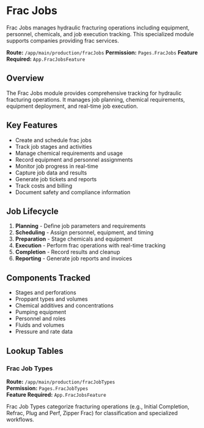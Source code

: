 # Frac Jobs

Frac Jobs manages hydraulic fracturing operations including equipment, personnel, chemicals, and job execution tracking. This specialized module supports companies providing frac services.

**Route:** `/app/main/production/fracJobs`
**Permission:** `Pages.FracJobs`
**Feature Required:** `App.FracJobsFeature`

## Overview

The Frac Jobs module provides comprehensive tracking for hydraulic fracturing operations. It manages job planning, chemical requirements, equipment deployment, and real-time job execution.

## Key Features

* Create and schedule frac jobs
* Track job stages and activities
* Manage chemical requirements and usage
* Record equipment and personnel assignments
* Monitor job progress in real-time
* Capture job data and results
* Generate job tickets and reports
* Track costs and billing
* Document safety and compliance information

## Job Lifecycle

1. **Planning** - Define job parameters and requirements
2. **Scheduling** - Assign personnel, equipment, and timing
3. **Preparation** - Stage chemicals and equipment
4. **Execution** - Perform frac operations with real-time tracking
5. **Completion** - Record results and cleanup
6. **Reporting** - Generate job reports and invoices

## Components Tracked

* Stages and perforations
* Proppant types and volumes
* Chemical additives and concentrations
* Pumping equipment
* Personnel and roles
* Fluids and volumes
* Pressure and rate data

## Lookup Tables

### Frac Job Types
**Route:** `/app/main/production/fracJobTypes`  
**Permission:** `Pages.FracJobTypes`  
**Feature Required:** `App.FracJobsFeature`

Frac Job Types categorize fracturing operations (e.g., Initial Completion, Refrac, Plug and Perf, Zipper Frac) for classification and specialized workflows.

